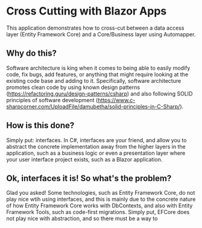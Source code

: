 # Cross Cutting with Blazor Apps
This application demonstrates how to cross-cut between a data access layer (Entity Framework Core) and a Core/Business layer using Automapper.

## Why do this?
Software architecture is king when it comes to being able to easily modify code, fix bugs, add features, or anything that might require looking at the existing code base and adding to it. Specifically, software architecture promotes clean code by using known design patterns (https://refactoring.guru/design-patterns/csharp) and also following SOLID principles of software development (https://www.c-sharpcorner.com/UploadFile/damubetha/solid-principles-in-C-Sharp/). 

## How is this done?
Simply put: interfaces. In C#, interfaces are your friend, and allow you to abstract the concrete implementation away from the higher layers in the application, such as a business logic or even a presentation layer where your user interface project exists, such as a Blazor application.

## Ok, interfaces it is! So what's the problem?
Glad you asked! Some technologies, such as Entity Framework Core, do not play nice wtih using interfaces, and this is mainly due to the concrete nature of how Entity Framework Core works with DbContexts, and also with Entity Framework Tools, such as code-first migrations. Simply put, EFCore does not play nice with abstraction, and so there must be a way to 